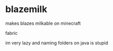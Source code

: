 # blazemilk
makes blazes milkable on minecraft

fabric

im very lazy and naming folders on java is stupid
